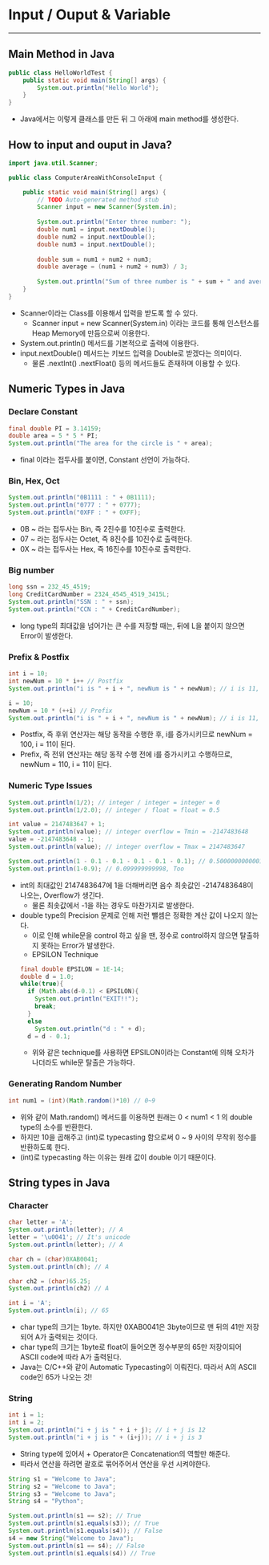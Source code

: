 # Input / Ouput & Variable
---
## Main Method in Java
```java
public class HelloWorldTest {
    public static void main(String[] args) {
        System.out.println("Hello World");
    }
}
```
- Java에서는 이렇게 클래스를 만든 뒤 그 아래에 main method를 생성한다.

## How to input and ouput in Java?
```java
import java.util.Scanner;

public class ComputerAreaWithConsoleInput {

	public static void main(String[] args) {
		// TODO Auto-generated method stub
		Scanner input = new Scanner(System.in);
		
		System.out.println("Enter three number: ");
		double num1 = input.nextDouble();
		double num2 = input.nextDouble();
		double num3 = input.nextDouble();
		
		double sum = num1 + num2 + num3;
		double average = (num1 + num2 + num3) / 3;
				
		System.out.println("Sum of three number is " + sum + " and average is " + average);
	}
}
```
- Scanner이라는 Class를 이용해서 입력을 받도록 할 수 있다.
  - Scanner input = new Scanner(System.in) 이라는 코드를 통해 인스턴스를 Heap Memory에 만듬으로써 이용한다.
- System.out.println() 메서드를 기본적으로 출력에 이용한다.
- input.nextDouble() 메서드는 키보드 입력을 Double로 받겠다는 의미이다.
  - 물론 .nextInt() .nextFloat() 등의 메서드들도 존재하며 이용할 수 있다.

## Numeric Types in Java
### Declare Constant
```java
final double PI = 3.14159;
double area = 5 * 5 * PI;
System.out.println("The area for the circle is " + area);
```
- final 이라는 접두사를 붙이면, Constant 선언이 가능하다.

### Bin, Hex, Oct
```java
System.out.println("0B1111 : " + 0B1111);
System.out.println("0777 : " + 0777);
System.out.println("0XFF : " + 0XFF);
```
- 0B ~ 라는 접두사는 Bin, 즉 2진수를 10진수로 출력한다.
- 07 ~ 라는 접두사는 Octet, 즉 8진수를 10진수로 출력한다.
- 0X ~ 라는 접두사는 Hex, 즉 16진수를 10진수로 출력한다.

### Big number
```java
long ssn = 232_45_4519;
long CreditCardNumber = 2324_4545_4519_3415L;
System.out.println("SSN : " + ssn);
System.out.println("CCN : " + CreditCardNumber);
```
- long type의 최대값을 넘어가는 큰 수를 저장할 때는, 뒤에 L을 붙이지 않으면 Error이 발생한다.

### Prefix & Postfix
```java
int i = 10;
int newNum = 10 * i++ // Postfix
System.out.println("i is " + i + ", newNum is " + newNum); // i is 11, newNum is 100

i = 10;
newNum = 10 * (++i) // Prefix
System.out.println("i is " + i + ", newNum is " + newNum); // i is 11, newNum is 110
```
- Postfix, 즉 후위 연산자는 해당 동작을 수행한 후, i를 증가시키므로 newNum = 100, i = 11이 된다.
- Prefix, 즉 전위 연산자는 해당 동작 수행 전에 i를 증가시키고 수행하므로, newNum = 110, i = 11이 된다.

### Numeric Type Issues
```java
System.out.println(1/2); // integer / integer = integer = 0
System.out.println(1/2.0); // integer / float = float = 0.5

int value = 2147483647 + 1;
System.out.println(value); // integer overflow = Tmin = -2147483648
value = -2147483648 - 1;
System.out.println(value); // integer overflow = Tmax = 2147483647

System.out.println(1 - 0.1 - 0.1 - 0.1 - 0.1 - 0.1); // 0.5000000000001, Round-off Errors, type oriented error
System.out.println(1-0.9); // 0.099999999998, Too
```
- int의 최대값인 2147483647에 1을 더해버리면 음수 최솟값인 -2147483648이 나오는, Overflow가 생긴다.
  - 물론 최솟값에서 -1을 하는 경우도 마찬가지로 발생한다.
- double type의 Precision 문제로 인해 저런 뺄셈은 정확한 계산 값이 나오지 않는다.
  - 이로 인해 while문을 control 하고 싶을 땐, 정수로 control하지 않으면 탈출하지 못하는 Error가 발생한다.
  - EPSILON Technique  
  ```java
  final double EPSILON = 1E-14;
  double d = 1.0;
  while(true){
    if (Math.abs(d-0.1) < EPSILON){
      System.out.println("EXIT!!");
      break;
    }
    else
      System.out.println("d : " + d);
    d = d - 0.1;
  ```
  - 위와 같은 technique를 사용하면 EPSILON이라는 Constant에 의해 오차가 나더라도 while문 탈출은 가능하다.

### Generating Random Number
```java
int num1 = (int)(Math.random()*10) // 0~9
```
- 위와 같이 Math.random() 메서드를 이용하면 원래는 0 < num1 < 1 의 double type의 소수를 반환한다.
- 하지만 10을 곱해주고 (int)로 typecasting 함으로써 0 ~ 9 사이의 무작위 정수를 반환하도록 한다.
- (int)로 typecasting 하는 이유는 원래 값이 double 이기 때문이다.

## String types in Java
### Character
```java
char letter = 'A';
System.out.println(letter); // A
letter = '\u0041'; // It's unicode
System.out.println(letter); // A

char ch = (char)0XAB0041;
System.out.println(ch); // A

char ch2 = (char)65.25;
System.out.println(ch2) // A

int i = 'A';
System.out.println(i); // 65
```
- char type의 크기는 1byte. 하지만 0XAB0041은 3byte이므로 맨 뒤의 41만 저장되어 A가 출력되는 것이다.
- char type의 크기는 1byte로 float이 들어오면 정수부분의 65만 저장이되어 ASCII code에 따라 A가 출력된다.
- Java는 C/C++와 같이 Automatic Typecasting이 이뤄진다. 따라서 A의 ASCII code인 65가 나오는 것!

### String
```java
int i = 1;
int i = 2;
System.out.println("i + j is " + i + j); // i + j is 12
System.out.println("i + j is " + (i+j)); // i + j is 3
```
- String type에 있어서 + Operator은 Concatenation의 역할만 해준다.
- 따라서 연산을 하려면 괄호로 묶어주어서 연산을 우선 시켜야한다.

```java
String s1 = "Welcome to Java";
String s2 = "Welcome to Java";
String s3 = "Welcome to Java";
String s4 = "Python";

System.out.println(s1 == s2); // True
System.out.println(s1.equals(s3)); // True
System.out.println(s1.equals(s4)); // False
s4 = new String("Welcome to Java");
System.out.println(s1 == s4); // False
System.out.println(s1.equals(s4)) // True
```

